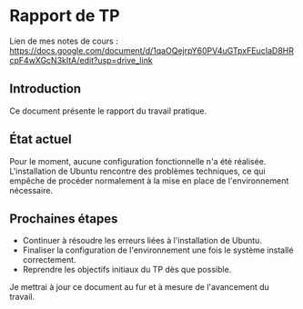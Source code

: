 # Rapport de TP

Lien de mes notes de cours : https://docs.google.com/document/d/1qaOQejrpY60PV4uGTpxFEucIaD8HRcpF4wXGcN3kItA/edit?usp=drive_link

## Introduction  
Ce document présente le rapport du travail pratique.  

## État actuel  
Pour le moment, aucune configuration fonctionnelle n'a été réalisée. L'installation de Ubuntu rencontre des problèmes techniques, ce qui empêche de procéder normalement à la mise en place de l'environnement nécessaire.  

## Prochaines étapes  
- Continuer à résoudre les erreurs liées à l'installation de Ubuntu.  
- Finaliser la configuration de l'environnement une fois le système installé correctement.  
- Reprendre les objectifs initiaux du TP dès que possible.  

Je mettrai à jour ce document au fur et à mesure de l'avancement du travail.  
